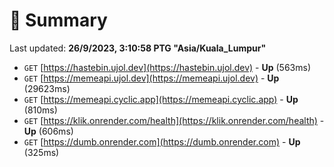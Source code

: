# 📖 Summary
Last updated: **26/9/2023, 3:10:58 PTG "Asia/Kuala_Lumpur"**

- `GET` [https://hastebin.ujol.dev](https://hastebin.ujol.dev) - **Up** (563ms)
- `GET` [https://memeapi.ujol.dev](https://memeapi.ujol.dev) - **Up** (29623ms)
- `GET` [https://memeapi.cyclic.app](https://memeapi.cyclic.app) - **Up** (810ms)
- `GET` [https://klik.onrender.com/health](https://klik.onrender.com/health) - **Up** (606ms)
- `GET` [https://dumb.onrender.com](https://dumb.onrender.com) - **Up** (325ms)
